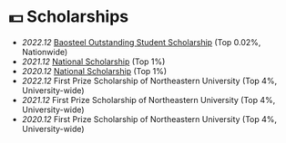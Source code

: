 # 💵 Scholarships
- *2022.12* [Baosteel Outstanding Student Scholarship](Scholarships/20国奖.jpeg) (Top 0.02%, Nationwide)
- *2021.12* [National Scholarship](Scholarships/20国奖.jpeg) (Top 1%)
- *2020.12* [National Scholarship](Scholarships/19国奖.png) (Top 1%)
- *2022.12* First Prize Scholarship of Northeastern University  (Top 4%, University-wide)
- *2021.12* First Prize Scholarship of Northeastern University  (Top 4%, University-wide)
- *2020.12* First Prize Scholarship of Northeastern University  (Top 4%, University-wide)
